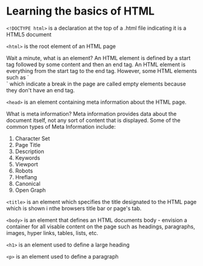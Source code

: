 # Learning the basics of HTML
`<!DOCTYPE html>` is a declaration at the top of a .html file indicating it is a HTML5 document

`<html>` is the root element of an HTML page

<p> Wait a minute, what is an element? An HTML element is defined by a start tag followed by some content and then an end tag. An HTML element is everything from the start tag to the end tag.
However, some HTML elements such as `<br>` which indicate a break in the page are called empty elements because they don't have an end tag.
</p>

`<head>` is an element containing meta information about the HTML page.


What is meta information? Meta information provides data about the document itself, not any sort of content that is displayed.
Some of the common types of Meta Information include:
<br>
1. Character Set
2. Page Title
3. Description
4. Keywords
5. Viewport
6. Robots
7. Hreflang
8. Canonical
9. Open Graph

`<title>` is an element which specifies the title designated to the HTML page which is shown i nthe browsers title bar or page's tab.

`<body>` is an element that defines an HTML documents body - envision a container for all visable content on the page such as headings, paragraphs, images, hyper links, tables, lists, etc.

`<h1>` is an element used to define a large heading

`<p>` is an element used to define a paragraph

